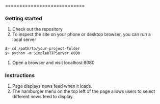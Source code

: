 ============================
### Getting started

1. Check out the repository
1. To inspect the site on your phone or desktop browser, you can run a local server

  ```bash
  $> cd /path/to/your-project-folder
  $> python -m SimpleHTTPServer 8080
  ```

1. Open a browser and visit localhost:8080

### Instructions

1. Page displays news feed when it loads.
1. The hamburger menu on the top left of the page allows users to select different news feed to display.